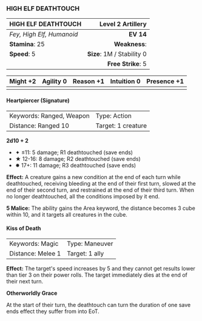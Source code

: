 ### HIGH ELF DEATHTOUCH

| HIGH ELF DEATHTOUCH       |      **Level 2 Artillery** |
| :------------------------ | -------------------------: |
| *Fey, High Elf, Humanoid* |                  **EV 14** |
| **Stamina**: 25           |              **Weakness**: |
| **Speed**: 5              | **Size**: 1M / Stability 0 |
|                           |         **Free Strike**: 5 |

| **Might** +2 | **Agility** 0 | **Reason** +1 | **Intuition** 0 | **Presence** +1 |
| ------------ | ------------- | ------------- | --------------- | --------------- |
|              |               |               |                 |                 |

#### Heartpiercer (Signature)

|                          |                    |
| :----------------------- | :----------------- |
| Keywords: Ranged, Weapon | Type: Action       |
| Distance: Ranged 10      | Target: 1 creature |

**2d10 + 2**

- ✦ ≤11: 5 damage; R1 deathtouched (save ends)
- ★ 12-16: 8 damage; R2 deathtouched (save ends)
- ✸ 17+: 11 damage; R3 deathtouched (save ends)

**Effect:** A creature gains a new condition at the end of each turn while deathtouched, receiving bleeding at the end of their first turn, slowed at the end of their second turn, and restrained at the end of their third turn. When no longer deathtouched, all the conditions imposed by it end.

**5 Malice:** The ability gains the Area keyword, the distance becomes 3 cube within 10, and it targets all creatures in the cube.

#### Kiss of Death

|                   |                |
| :---------------- | :------------- |
| Keywords: Magic   | Type: Maneuver |
| Distance: Melee 1 | Target: 1 ally |

**Effect:** The target's speed increases by 5 and they cannot get results lower than tier 3 on their power rolls. The target immediately dies at the end of their next turn.

**Otherworldly Grace**

At the start of their turn, the deathtouch can turn the duration of one save ends effect they suffer from into EoT.
